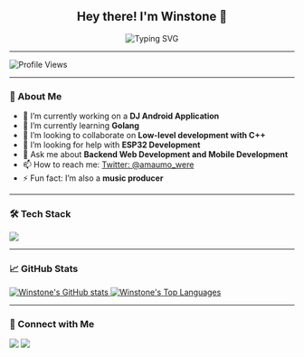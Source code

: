 <h2 align="center">Hey there! I'm Winstone 👋</h2>

<p align="center">
  <img src="https://readme-typing-svg.demolab.com?font=Fira+Code&weight=600&size=22&pause=1000&color=00FF00&width=435&lines=Passionate+Developer;DJ+and+Music+Producer;Open+Source+Contributor;Back-End+Developer;Android+App+Developer;Linux+Enthusiast" alt="Typing SVG" />
</p>

---

![Profile Views](https://komarev.com/ghpvc/?username=Winstone-Were&label=Profile%20views&color=0e75b6&style=flat)

---

### 🌟 About Me

- 🔭 I’m currently working on a **DJ Android Application**
- 🌱 I’m currently learning **Golang**
- 👯 I’m looking to collaborate on **Low-level development with C++**
- 🤔 I’m looking for help with **ESP32 Development**
- 💬 Ask me about **Backend Web Development and Mobile Development**
- 📫 How to reach me: [Twitter: @amaumo_were](https://twitter.com/amaumo_were)
- ⚡ Fun fact: I’m also a **music producer**

---

### 🛠️ Tech Stack

<p>
  <a href="https://skillicons.dev">
    <img src="https://skillicons.dev/icons?i=git,react,nodejs,linux,neovim,lua,docker,c,vim,firebase,go,androidstudio,kotlin,github,android" />
  </a>
</p>

---

### 📈 GitHub Stats

<p>
  <a href="https://github.com/anuraghazra/github-readme-stats">
    <img src="https://github-readme-stats.vercel.app/api?username=Winstone-Were&show_icons=true" alt="Winstone's GitHub stats" />
  </a>
  <a href="https://github.com/anuraghazra/github-readme-stats">
    <img src="https://github-readme-stats.vercel.app/api/top-langs/?username=Winstone-Were&layout=compact" alt="Winstone's Top Languages" />
  </a>
</p>

---

### 🔗 Connect with Me

<p>
  <a href="https://twitter.com/amaumo_were"><img src="https://img.shields.io/badge/Twitter-%231DA1F2.svg?&style=for-the-badge&logo=twitter&logoColor=white" /></a>
  <a href="mailto:your_email@example.com"><img src="https://img.shields.io/badge/Email-D14836?style=for-the-badge&logo=gmail&logoColor=white" /></a>
</p>
